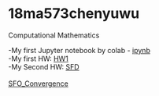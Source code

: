 # 18ma573chenyuwu
Computational Mathematics

-My first Jupyter notebook by colab - [ipynb](src/first_notebook_v01.ipynb)<br/>
-My first HW: [HW1](src/MA_573(HW1).ipynb)<br/>
-My Second HW: [SFD](src/SFD_operator.ipynb)<br/>
&nbsp;<br>[SFO_Convergence](src/FD_operator_with_higher_order_convergence.ipynb)
